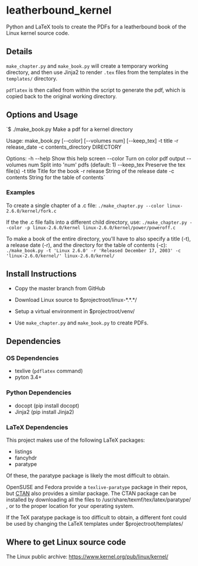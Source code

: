 # leatherbound_kernel
Python and LaTeX tools to create the PDFs for a leatherbound book of the Linux kernel source code.

## Details
`make_chapter.py` and `make_book.py` will create a temporary working directory, and then use Jinja2 to render `.tex` files from the templates in the `templates/` directory. 

`pdflatex` is then called from within the script to generate the pdf, which is copied back to the original working directory.

## Options and Usage
`$ ./make_book.py
Make a pdf for a kernel directory

Usage:
  make_book.py [--color] [--volumes num] [--keep_tex] -t title -r release_date -c contents_directory DIRECTORY

Options:
  -h --help          Show this help screen
  --color            Turn on color pdf output
  --volumes num      Split into 'num' pdfs (default: 1)
  --keep_tex         Preserve the tex file(s)
  -t title           Title for the book
  -r release         String of the release date
  -c contents        String for the table of contents`

### Examples
To create a single chapter of a .c file:
`./make_chapter.py --color linux-2.6.0/kernel/fork.c`

If the the .c file falls into a different child directory, use:
`./make_chapter.py --color -p linux-2.6.0/kernel linux-2.6.0/kernel/power/poweroff.c`

To make a book of the entire directory, you'll have to also specify a title (-t), a release date (-r), and the directory for the table of contents (-c):
`./make_book.py -t 'Linux 2.6.0' -r 'Released December 17, 2003' -c 'linux-2.6.0/kernel/' linux-2.6.0/kernel/`

## Install Instructions
* Copy the master branch from GitHub

* Download Linux source to $projectroot/linux-\*.\*.\*/

* Setup a virtual environment in $projectroot/venv/

* Use `make_chapter.py` and `make_book.py` to create PDFs.

## Dependencies
### OS Dependencies
* texlive (`pdflatex` command)
* pyton 3.4+

### Python Dependencies
* docopt (pip install docopt)
* Jinja2 (pip install Jinja2)

### LaTeX Dependencies
This project makes use of the following LaTeX packages:
* listings
* fancyhdr
* paratype

Of these, the paratype package is likely the most difficult to obtain. 

OpenSUSE and Fedora provide a `texlive-paratype` package in their repos, but [CTAN](http://www.ctan.org/tex-archive/fonts/paratype) also provides a similar package. The CTAN package can be installed by downloading all the files to /usr/share/texmf/tex/latex/paratype/ , or to the proper location for your operating system.

If the TeX paratype package is too difficult to obtain, a different font could be used by changing the LaTeX templates under $projectroot/templates/

## Where to get Linux source code
The Linux public archive: https://www.kernel.org/pub/linux/kernel/

